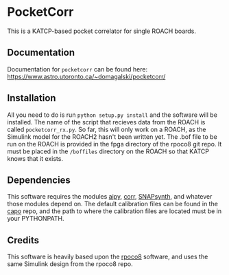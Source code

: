 PocketCorr 
===========================================================

This is a KATCP-based pocket correlator for single ROACH boards.

Documentation
-------------

Documentation for ``pocketcorr`` can be found here:
https://www.astro.utoronto.ca/~domagalski/pocketcorr/

Installation
------------

All you need to do is run `python setup.py install` and the software will be
installed. The name of the script that recieves data from the ROACH is called
`pocketcorr_rx.py`. So far, this will only work on a ROACH, as the Simulink
model for the ROACH2 hasn't been written yet. The .bof file to be run on the
ROACH is provided in the fpga directory of the rpoco8 git repo. It must be
placed in the `/boffiles` directory on the ROACH so that KATCP knows that it
exists.

Dependencies
---------------------------

This software requires the modules [aipy](https://github.com/aaronparsons/aipy),
[corr](https://github.com/ska-sa/corr),
[SNAPsynth](https://github.com/domagalski/snap-synth),
and whatever those modules depend on.
The default calibration files can be found in the
[capo](https://github.com/dannyjacobs/capo) repo, and the path to where the
calibration files are located must be in your PYTHONPATH.

Credits
-------------------------------------------

This software is heavily based upon the
[rpoco8](https://github.com/zakiali/rpoco8) software, and uses the same Simulink
design from the rpoco8 repo.
